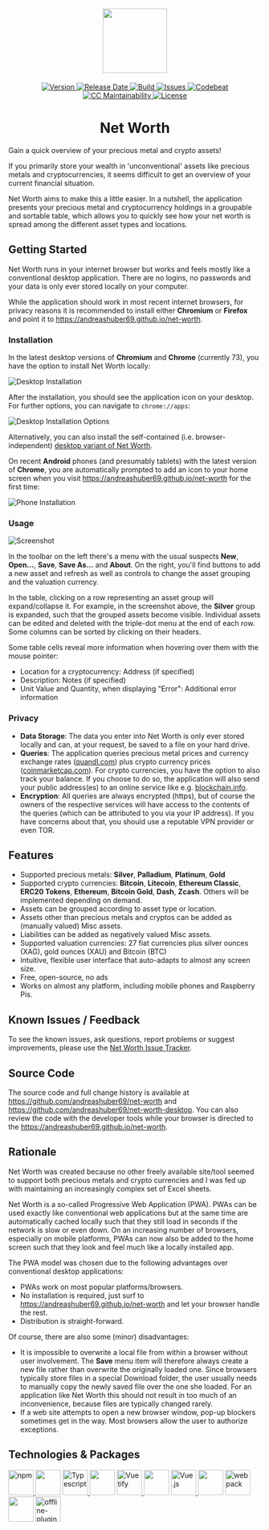 <h1 align="center">
  <img width="128" src="https://raw.githubusercontent.com/andreashuber69/net-worth/master/doc/icon.svg?sanitize=true">
</h1>
<p align="center">
  <a href="https://github.com/andreashuber69/net-worth/releases/latest">
    <img src="https://img.shields.io/github/release/andreashuber69/net-worth.svg" alt="Version">
  </a>
  <a href="https://github.com/andreashuber69/net-worth/releases/latest">
    <img src="https://img.shields.io/github/release-date/andreashuber69/net-worth.svg" alt="Release Date">
  </a>
  <a href="https://travis-ci.org/andreashuber69/net-worth">
    <img src="https://img.shields.io/travis/andreashuber69/net-worth.svg" alt="Build">
  </a>
  <a href="https://github.com/andreashuber69/net-worth/issues">
    <img src="https://img.shields.io/github/issues-raw/andreashuber69/net-worth.svg" alt="Issues">
  </a>
  <a href="https://codebeat.co/projects/github-com-andreashuber69-net-worth-master">
    <img src="https://codebeat.co/badges/28348b51-d587-463b-86da-7c757d29a09a" alt="Codebeat">
  </a>
  <a href="https://codeclimate.com/github/andreashuber69/net-worth/maintainability">
    <img src="https://api.codeclimate.com/v1/badges/c9f5acb5f51c8cb85c95/maintainability" alt="CC Maintainability"/>
  </a>
  <a href="https://github.com/andreashuber69/net-worth/blob/master/LICENSE">
    <img src="https://img.shields.io/github/license/andreashuber69/net-worth.svg" alt="License">
  </a>
</p>

<h1 align="center">Net Worth</h1>

Gain a quick overview of your precious metal and crypto assets!

If you primarily store your wealth in 'unconventional' assets like precious metals and cryptocurrencies, it seems
difficult to get an overview of your current financial situation.

Net Worth aims to make this a little easier. In a nutshell, the application presents your precious metal and
cryptocurrency holdings in a groupable and sortable table, which allows you to quickly see how your net worth is spread
among the different asset types and locations.

## Getting Started

Net Worth runs in your internet browser but works and feels mostly like a conventional desktop application. There are no
logins, no passwords and your data is only ever stored locally on your computer.

While the application should work in most recent internet browsers, for privacy reasons it is recommended to
install either **Chromium** or **Firefox** and point it to <https://andreashuber69.github.io/net-worth>.

### Installation

In the latest desktop versions of **Chromium** and **Chrome** (currently 73), you have the option to install Net Worth
locally:

![Desktop Installation](./doc/desktop-installation.png)

After the installation, you should see the application icon on your desktop. For further options, you can navigate to
`chrome://apps`:

![Desktop Installation Options](./doc/desktop-installation-options.png)

Alternatively, you can also install the self-contained (i.e. browser-independent)
[desktop variant of Net Worth](https://github.com/andreashuber69/net-worth-desktop/blob/master/README.md#installation).

On recent **Android** phones (and presumably tablets) with the latest version of **Chrome**, you are automatically
prompted to add an icon to your home screen when you visit <https://andreashuber69.github.io/net-worth> for the first
time:

![Phone Installation](./doc/phone-installation.png)

### Usage

![Screenshot](doc/screenshot.png)

In the toolbar on the left there's a menu with the usual suspects **New**, **Open...**, **Save**, **Save As...** and
**About**. On the right, you'll find buttons to add a new asset and refresh as well as controls to change the asset
grouping and the valuation currency.

In the table, clicking on a row representing an asset group will expand/collapse it. For example, in the screenshot
above, the **Silver** group is expanded, such that the grouped assets become visible. Individual assets can be edited
and deleted with the triple-dot menu at the end of each row. Some columns can be sorted by clicking on their headers.

Some table cells reveal more information when hovering over them with the mouse pointer:

- Location for a cryptocurrency: Address (if specified)
- Description: Notes (if specified)
- Unit Value and Quantity, when displaying "Error": Additional error information

### Privacy

- **Data Storage**: The data you enter into Net Worth is only ever stored locally and can, at your request, be saved to
  a file on your hard drive.
- **Queries**: The application queries precious metal prices and currency exchange rates
  ([quandl.com](https://quandl.com)) plus crypto currency prices ([coinmarketcap.com](https://coinmarketcap.com)). For
  crypto currencies, you have the option to also track your balance. If you choose to do so, the application will also
  send your public address(es) to an online service like e.g. [blockchain.info](https://blockchain.info).
- **Encryption**: All queries are always encrypted (https), but of course the owners of the respective services will
  have access to the contents of the queries (which can be attributed to you via your IP address). If you have concerns
  about that, you should use a reputable VPN provider or even TOR.

## Features

- Supported precious metals: **Silver**, **Palladium**, **Platinum**, **Gold**
- Supported crypto currencies: **Bitcoin**, **Litecoin**, **Ethereum Classic**, **ERC20 Tokens**, **Ethereum**,
  **Bitcoin Gold**, **Dash**, **Zcash**. Others will be implemented depending on demand.
- Assets can be grouped according to asset type or location.
- Assets other than precious metals and cryptos can be added as (manually valued) Misc assets.
- Liabilities can be added as negatively valued Misc assets.
- Supported valuation currencies: 27 fiat currencies plus silver ounces (XAG), gold ounces (XAU) and Bitcoin (BTC)
- Intuitive, flexible user interface that auto-adapts to almost any screen size.
- Free, open-source, no ads
- Works on almost any platform, including mobile phones and Raspberry Pis.

## Known Issues / Feedback

To see the known issues, ask questions, report problems or suggest improvements, please use the
[Net Worth Issue Tracker](https://github.com/andreashuber69/net-worth/issues).

## Source Code

The source code and full change history is available at <https://github.com/andreashuber69/net-worth> and
<https://github.com/andreashuber69/net-worth-desktop>. You can also review the code with the developer tools while your
browser is directed to the <https://andreashuber69.github.io/net-worth>.

## Rationale

Net Worth was created because no other freely available site/tool seemed to support both precious metals and crypto
currencies and I was fed up with maintaining an increasingly complex set of Excel sheets.

Net Worth is a so-called Progressive Web Application (PWA). PWAs can be used exactly like conventional web applications
but at the same time are automatically cached locally such that they still load in seconds if the network is slow or even
down. On an increasing number of browsers, especially on mobile platforms, PWAs can now also be added to the home screen
such that they look and feel much like a locally installed app.

The PWA model was chosen due to the following advantages over conventional desktop applications:

- PWAs work on most popular platforms/browsers.
- No installation is required, just surf to <https://andreashuber69.github.io/net-worth> and let your browser handle the
  rest.
- Distribution is straight-forward.

Of course, there are also some (minor) disadvantages:

- It is impossible to overwrite a local file from within a browser without user involvement. The **Save** menu item
  will therefore always create a new file rather than overwrite the originally loaded one. Since browsers typically
  store files in a special Download folder, the user usually needs to manually copy the newly saved file over the one
  she loaded. For an application like Net Worth this should not result in too much of an inconvenience, because files
  are typically changed rarely.
- If a web site attempts to open a new browser window, pop-up blockers sometimes get in the way. Most browsers allow the
  user to authorize exceptions.

## Technologies & Packages

<p>
  <a href="https://www.npmjs.com/">
    <img src="./doc/npm.png" alt="npm" title="npm" height="50">
  </a>
  <img src="./doc/spacer.svg?sanitize=true" height="50">
  <a href="http://typescriptlang.org">
    <img src="./doc/typescript.png" alt="Typescript" title="Typescript" height="50">
  </a>
  <img src="./doc/spacer.svg?sanitize=true" height="50">
  <a href="https://vuetifyjs.com">
    <img src="./doc/vuetify.svg?sanitize=true" alt="Vuetify" title="Vuetify" height="50">
  </a>
  <img src="./doc/spacer.svg?sanitize=true" height="50">
  <a href="https://vuejs.org">
    <img src="./doc/vuejs.png" alt="Vue.js" title="Vue.js" height="50">
  </a>
  <img src="./doc/spacer.svg?sanitize=true" height="50">
  <a href="https://webpack.js.org/">
    <img src="./doc/webpack.svg?sanitize=true" alt="webpack" title="webpack" height="50">
  </a>
  <img src="./doc/spacer.svg?sanitize=true" height="50">
  <a href="https://www.npmjs.com/package/offline-plugin">
    <img src="./doc/offline-plugin.svg?sanitize=true" alt="offline-plugin" title="offline-plugin" height="50">
  </a>
</p>
